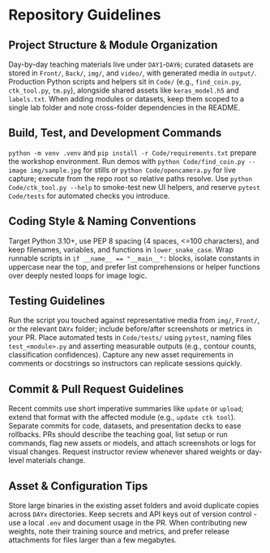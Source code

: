 ﻿# Repository Guidelines

## Project Structure & Module Organization
Day-by-day teaching materials live under `DAY1`-`DAY6`; curated datasets are stored in `Front/`, `Back/`, `img/`, and `video/`, with generated media in `output/`. Production Python scripts and helpers sit in `Code/` (e.g., `find_coin.py`, `ctk_tool.py`, `tm.py`), alongside shared assets like `keras_model.h5` and `labels.txt`. When adding modules or datasets, keep them scoped to a single lab folder and note cross-folder dependencies in the README.

## Build, Test, and Development Commands
`python -m venv .venv` and `pip install -r Code/requirements.txt` prepare the workshop environment. Run demos with `python Code/find_coin.py --image img/sample.jpg` for stills or `python Code/opencamera.py` for live capture; execute from the repo root so relative paths resolve. Use `python Code/ctk_tool.py --help` to smoke-test new UI helpers, and reserve `pytest Code/tests` for automated checks you introduce.

## Coding Style & Naming Conventions
Target Python 3.10+, use PEP 8 spacing (4 spaces, <=100 characters), and keep filenames, variables, and functions in `lower_snake_case`. Wrap runnable scripts in `if __name__ == "__main__":` blocks, isolate constants in uppercase near the top, and prefer list comprehensions or helper functions over deeply nested loops for image logic.

## Testing Guidelines
Run the script you touched against representative media from `img/`, `Front/`, or the relevant `DAYx` folder; include before/after screenshots or metrics in your PR. Place automated tests in `Code/tests/` using `pytest`, naming files `test_<module>.py` and asserting measurable outputs (e.g., contour counts, classification confidences). Capture any new asset requirements in comments or docstrings so instructors can replicate sessions quickly.

## Commit & Pull Request Guidelines
Recent commits use short imperative summaries like `update` or `upload`; extend that format with the affected module (e.g., `update ctk tool`). Separate commits for code, datasets, and presentation decks to ease rollbacks. PRs should describe the teaching goal, list setup or run commands, flag new assets or models, and attach screenshots or logs for visual changes. Request instructor review whenever shared weights or day-level materials change.

## Asset & Configuration Tips
Store large binaries in the existing asset folders and avoid duplicate copies across `DAYx` directories. Keep secrets and API keys out of version control - use a local `.env` and document usage in the PR. When contributing new weights, note their training source and metrics, and prefer release attachments for files larger than a few megabytes.

